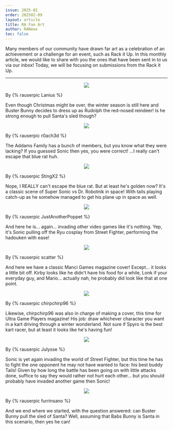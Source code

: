 ```yaml
---
issue: 2025-02
order: 202502-09
layout: article
title: RA Fan Art
author: RANews
toc: false
---
```


Many members of our community have drawn far art as a celebration of an achievement or a challenge for an event, such as Rack it Up. In this monthly article, we would like to share with you the ones that have been sent in to us via our inbox! Today, we will be focusing on submissions from the Rack it Up.

***

<p align="center">
  <img src="https://github.com/user-attachments/assets/73deb27b-ec43-447c-9675-04b155029ef8" />
</p>

By {% rauserpic Lanius %}

Even though Christmas might be over, the winter season is still here and Buster Bunny decides to dress up as Rudolph the red-nosed reindeer! Is he strong enough to pull Santa's sled though?

<p align="center">
  <img src="https://github.com/user-attachments/assets/d539c4da-452b-4d00-b0d1-8cd86df880d0" />
</p>

By {% rauserpic r0ach3d %}

The Addams Family has a bunch of members, but you know what they were lacking? If you guessed Sonic then yes, you were correct! ...I really can't escape that blue rat huh.

<p align="center">
  <img src="https://github.com/user-attachments/assets/e4d3c38c-f401-47d9-81df-b079ed4f8f35" />
</p>

By {% rauserpic StingX2 %}

Nope, I REALLY can't escape the blue rat. But at least he's golden now? It's a classic scene of Super Sonic vs Dr. Robotnik in space! With tails playing catch-up as he somehow managed to get his plane up in space as well.

<p align="center">
  <img src="https://github.com/user-attachments/assets/6f7e351c-95a5-45af-91c5-65c88e865bd6" />
</p>

By {% rauserpic JustAnotherPoppet %}

And here he is... again... invading other video games like it's nothing. Yep, it's Sonic pulling off the Ryu cosplay from Street Fighter, performing the hadouken with ease!

<p align="center">
  <img src="https://github.com/user-attachments/assets/7557a6f8-8edf-4a75-bbf3-56095d935b35" />
</p>

By {% rauserpic scatter %}

And here we have a classic Manci Games magazine cover! Except... it looks a little bit off. Kirby looks like he didn't have his food for a while, Lonk if your everyday guy, and Mario... actually nah, he probably did look like that at one point.

<p align="center">
  <img src="https://github.com/user-attachments/assets/8a7a7017-13e9-4f7b-a495-2e3e06c23094" />
</p>

By {% rauserpic chirpchirp96 %}

Likewise, chirpchirp96 was also in charge of making a cover, this time for Ultra Game Players magazine! His job: draw whichever character you want in a kart driving through a winter wonderland. Not sure if Spyro is the best kart racer, but at least it looks like he's having fun!

<p align="center">
  <img src="https://github.com/user-attachments/assets/97f266c3-a41a-42a2-85f4-e7ce810f45b2" />
</p>

By {% rauserpic Julysse %}

Sonic is yet again invading the world of Street Fighter, but this time he has to fight the one opponent he may not have wanted to face: his best buddy Tails! Given by how long the battle has been going on with little attacks done, suffice to say they would rather not hurt each other... but you should probably have invaded another game then Sonic!

<p align="center">
  <img src="https://github.com/user-attachments/assets/39d15357-6414-458e-8a60-119fef889328" />
</p>

By {% rauserpic furrinsano %}

And we end where we started, with the question answered: can Buster Bunny pull the sled of Santa? Well, assuming that Babs Bunny is Santa in this scenario, then yes he can!